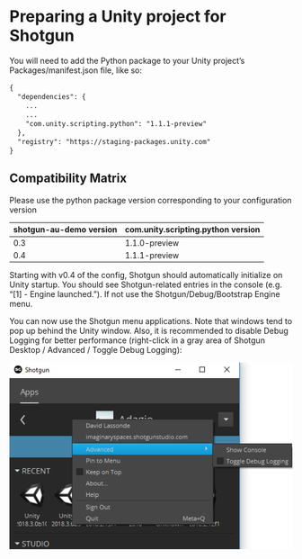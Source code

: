 # Preparing a Unity project for Shotgun

You will need to add the Python package to your Unity project’s Packages/manifest.json file, like so:
```
{
  "dependencies": {
    ...
    ...
    "com.unity.scripting.python": "1.1.1-preview"
  },
  "registry": "https://staging-packages.unity.com"
}
```

## Compatibility Matrix

Please use the python package version corresponding to your configuration version

| shotgun-au-demo version | com.unity.scripting.python version |
| :---------------------- | :--------------------------------- |
| 0.3                     | 1.1.0-preview                      |
| 0.4                     | 1.1.1-preview                      |
   
Starting with v0.4 of the config, Shotgun should automatically initialize on Unity startup. You should see Shotgun-related entries in the console (e.g. “[1] - Engine launched.”). If not use the Shotgun/Debug/Bootstrap Engine menu.

You can now use the Shotgun menu applications. Note that windows tend to pop up behind the Unity window. Also, it is recommended to disable Debug Logging for better performance (right-click in a gray area of Shotgun Desktop / Advanced / Toggle Debug Logging):

![Toggle Debug Logging](images/toggle_debug.png)
